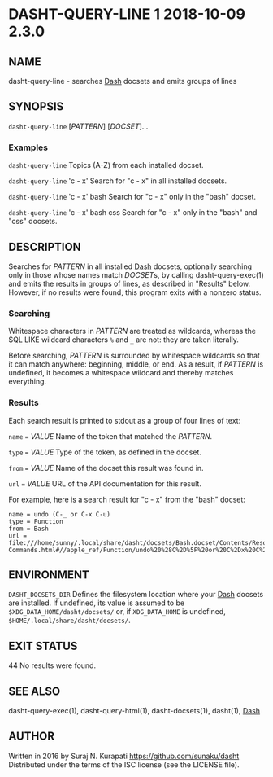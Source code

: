 # DASHT-QUERY-LINE 1            2018-10-09                            2.3.0

## NAME

dasht-query-line - searches [Dash] docsets and emits groups of lines

## SYNOPSIS

`dasht-query-line` [*PATTERN*] [*DOCSET*]...

### Examples

`dasht-query-line`
  Topics (A-Z) from each installed docset.

`dasht-query-line` 'c - x'
  Search for "c - x" in all installed docsets.

`dasht-query-line` 'c - x' bash
  Search for "c - x" only in the "bash" docset.

`dasht-query-line` 'c - x' bash css
  Search for "c - x" only in the "bash" and "css" docsets.

## DESCRIPTION

Searches for *PATTERN* in all installed [Dash] docsets, optionally searching
only in those whose names match *DOCSET*s, by calling dasht-query-exec(1)
and emits the results in groups of lines, as described in "Results" below.
However, if no results were found, this program exits with a nonzero status.

### Searching

Whitespace characters in *PATTERN* are treated as wildcards, whereas the
SQL LIKE wildcard characters `%` and `_` are not: they are taken literally.

Before searching, *PATTERN* is surrounded by whitespace wildcards so that it
can match anywhere: beginning, middle, or end.  As a result, if *PATTERN* is
undefined, it becomes a whitespace wildcard and thereby matches everything.

### Results

Each search result is printed to stdout as a group of four lines of text:

`name` `=` *VALUE*
  Name of the token that matched the *PATTERN*.

`type` `=` *VALUE*
  Type of the token, as defined in the docset.

`from` `=` *VALUE*
  Name of the docset this result was found in.

`url` `=` *VALUE*
  URL of the API documentation for this result.

For example, here is a search result for "c - x" from the "bash" docset:

    name = undo (C-_ or C-x C-u)
    type = Function
    from = Bash
    url = file:///home/sunny/.local/share/dasht/docsets/Bash.docset/Contents/Resources/Documents/bash/Miscellaneous-Commands.html#//apple_ref/Function/undo%20%28C%2D%5F%20or%20C%2Dx%20C%2Du%29

## ENVIRONMENT

`DASHT_DOCSETS_DIR`
  Defines the filesystem location where your [Dash] docsets are installed.
  If undefined, its value is assumed to be `$XDG_DATA_HOME/dasht/docsets/`
  or, if `XDG_DATA_HOME` is undefined, `$HOME/.local/share/dasht/docsets/`.

## EXIT STATUS

44
  No results were found.

## SEE ALSO

dasht-query-exec(1), dasht-query-html(1), dasht-docsets(1), dasht(1), [Dash]

[Dash]: https://kapeli.com/dash

## AUTHOR

Written in 2016 by Suraj N. Kurapati <https://github.com/sunaku/dasht>
Distributed under the terms of the ISC license (see the LICENSE file).